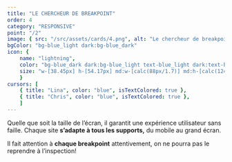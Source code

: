 ```yaml
---
title: "LE CHERCHEUR DE BREAKPOINT"
order: 4
category: "RESPONSIVE"
point: "/2"
image: { src: "/src/assets/cards/4.png", alt: "Le chercheur de breakpoint" }
bgColor: "bg-blue_light dark:bg-blue_dark"
icon: {
    name: "lightning",
    color: "bg-blue_dark dark:bg-blue_light text-blue_light dark:text-blue_dark",
    size: "w-[38.45px] h-[54.17px] md:w-[calc(88px/1.7)] md:h-[calc(124px/1.7)] lg:w-[calc(88px/1.3)] lg:h-[calc(124px/1.3)] xl:w-[88px] xl:h-[124px]",
    }
cursors: [
    { title: "Lina", color: "blue", isTextColored: true },
    { title: "Chris", color: "blue", isTextColored: true },
    ]
---
```


Quelle que soit la taille de l’écran, il garantit une expérience utilisateur sans faille. Chaque site **s’adapte à tous les supports,** du mobile au grand écran.

Il fait attention à **chaque breakpoint** attentivement, on ne pourra pas le reprendre à l’inspection!